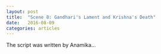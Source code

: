 ```yaml
---
layout: post
title:  "Scene 8: Gandhari's Lament and Krishna's Death"
date:   2016-08-09
categories: articles
---
```


The script was written by Anamika...